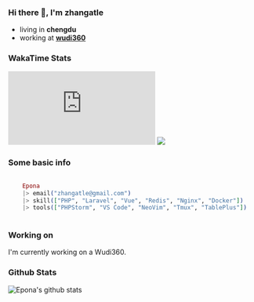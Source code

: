 ### Hi there 👋, I'm zhangatle

- living in **chengdu**
- working at [**wudi360**](https://wudiads.com)

### WakaTime Stats

![Epona's github stats](https://gist.github.com/zhangatle/a43a7b437a303a72aded8e0c9489237c.js)
<img src="https://wakatime.com/share/@1e035f6c-b973-4d36-9fc3-ee02d4318897/5ce2d393-c268-42bc-bf95-d79145e43ea8.png" />

### Some basic info

```elixir
	
	Epona
	|> email("zhangatle@gmail.com")
	|> skill(["PHP", "Laravel", "Vue", "Redis", "Nginx", "Docker"])
	|> tools(["PHPStorm", "VS Code", "NeoVim", "Tmux", "TablePlus"])
	
```

### Working on

I'm currently working on a Wudi360.

### Github Stats

![Epona's github stats](https://github-readme-stats.vercel.app/api?username=zhangatle&show_icons=true)

<!--
**zhangatle/zhangatle** is a ✨ _special_ ✨ repository because its `README.md` (this file) appears on your GitHub profile.

Here are some ideas to get you started:

- 🔭 I’m currently working on ...
- 🌱 I’m currently learning ...
- 👯 I’m looking to collaborate on ...
- 🤔 I’m looking for help with ...
- 💬 Ask me about ...
- 📫 How to reach me: ...
- 😄 Pronouns: ...
- ⚡ Fun fact: ...
-->
